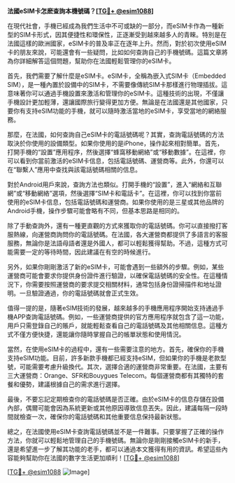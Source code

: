 **法國eSIM卡怎麽查詢本機號碼？[[TG💪+ @esim1088](https://t.me/s/esim1088)]**

在現代社會，手機已經成為我們生活中不可或缺的一部分，而eSIM卡作為一種新型的SIM卡形式，因其便捷性和環保性，正逐漸受到越來越多人的青睞。特別是在法國這樣的歐洲國家，eSIM卡的普及率正在逐年上升。然而，對於初次使用eSIM卡的朋友來說，可能還會有一些疑問，比如如何查詢自己的手機號碼。這篇文章將為你詳細解答這個問題，幫助你在法國輕鬆管理你的eSIM卡。

首先，我們需要了解什麼是eSIM卡。eSIM卡，全稱為嵌入式SIM卡（Embedded SIM），是一種內置於設備中的SIM卡，不需要像傳統SIM卡那樣進行物理插拔。這意味著你可以通過手機設置來激活和管理你的eSIM卡。這種技術的出現，不僅讓手機設計更加輕薄，還讓國際旅行變得更加方便。無論是在法國還是其他國家，只要你有支持eSIM功能的手機，就可以隨時激活當地的eSIM卡，享受當地的網絡服務。

那麼，在法國，如何查詢自己eSIM卡的電話號碼呢？其實，查詢電話號碼的方法取決於你使用的設備類型。如果你使用的是iPhone，操作起來相對簡單。首先，打開手機的“設置”應用程序，然後選擇“蜂窩移動網絡”或“移動數據”。在這裡，你可以看到你當前激活的eSIM卡信息，包括電話號碼、運營商等。此外，你還可以在“聯繫人”應用中查找與該電話號碼相關的信息。

對於Android用戶來說，查詢方法也類似。打開手機的“設置”，進入“網絡和互聯網”或“移動網絡”選項，然後選擇“SIM卡和電話卡”。在這裡，你可以找到你當前使用的eSIM卡信息，包括電話號碼和運營商。如果你使用的是三星或其他品牌的Android手機，操作步驟可能會略有不同，但基本思路是相同的。

除了手動查詢外，還有一種更直觀的方式來獲取你的電話號碼。你可以直接撥打客服熱線，向運營商詢問你的電話號碼。在法國，各大運營商都提供了多語言的客服服務，無論你是法語母語者還是外國人，都可以輕鬆獲得幫助。不過，這種方式可能需要一定的等待時間，因此建議在有空的時候進行。

另外，如果你剛剛激活了新的eSIM卡，可能會遇到一些額外的步驟。例如，某些運營商可能會要求你提供身份證件進行驗證，以確保電話號碼的安全性。在這種情況下，你需要按照運營商的要求提交相關材料，通常包括身份證掃描件和地址證明。一旦驗證通過，你的電話號碼就會正式生效。

值得一提的是，隨著eSIM技術的發展，越來越多的手機應用程序開始支持通過手機APP查詢電話號碼。例如，一些運營商提供的官方應用程序就包含了這一功能，用戶只需登錄自己的賬戶，就能輕鬆查看自己的電話號碼及其他相關信息。這種方式不僅方便快捷，還能讓你隨時掌握自己的帳單狀態和使用情況。

當然，在使用eSIM卡的過程中，還有一些需要注意的地方。首先，確保你的手機支持eSIM功能。目前，許多新款手機都已經支持eSIM，但如果你的手機是老款型號，可能需要考慮升級換代。其次，選擇合適的運營商非常重要。在法國，主要有三大運營商：Orange、SFR和Bouygues Telecom。每個運營商都有其獨特的套餐和優勢，建議根據自己的需求進行選擇。

最後，不要忘記定期檢查你的電話號碼是否正確。由於eSIM卡的信息存儲在設備內部，偶爾可能會因為系統更新或其他原因導致信息丟失。因此，建議每隔一段時間就檢查一次，確保你的電話號碼和其他重要信息保持最新狀態。

總之，在法國使用eSIM卡查詢電話號碼並不是一件難事。只要掌握了正確的操作方法，你就可以輕鬆地管理自己的手機號碼。無論你是剛剛接觸eSIM卡的新手，還是希望進一步了解其功能的老手，都可以通過本文獲得有用的資訊。希望這些內容能夠幫助你在法國的數字生活更加順利！[[TG💪+ @esim1088](https://t.me/s/esim1088)]

[[TG💪+ @esim1088](https://t.me/s/esim1088) ![Image](https://i.postimg.cc/4NQfJmqS/Snipaste-2025-05-13-00-14-12.png)]